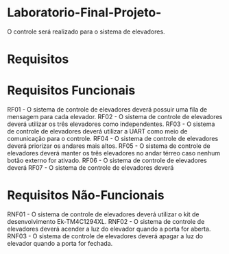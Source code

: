 # Laboratorio-Final-Projeto-

O controle será realizado para o sistema de elevadores.
# Requisitos
# Requisitos Funcionais
RF01 - O sistema de controle de elevadores deverá possuir uma fila de mensagem para cada elevador.
RF02 - O sistema de controle de elevadores deverá utilizar os três elevadores como independentes.
RF03 - O sistema de controle de elevadores deverá utilizar a UART como meio de comunicação para o controle.
RF04 - O sistema de controle de elevadores deverá priorizar os andares mais altos.
RF05 - O sistema de controle de elevadores deverá manter os três elevadores no andar térreo caso nenhum botão externo for ativado.
RF06 - O sistema de controle de elevadores deverá
RF07 - O sistema de controle de elevadores deverá


# Requisitos Não-Funcionais
RNF01 - O sistema de controle de elevadores deverá utilizar o kit de desenvolvimento Ek-TM4C1294XL.
RNF02 - O sistema de controle de elevadores deverá acender a luz do elevador quando a porta for aberta.
RNF03 - O sistema de controle de elevadores deverá apagar a luz do elevador quando a porta for fechada.
